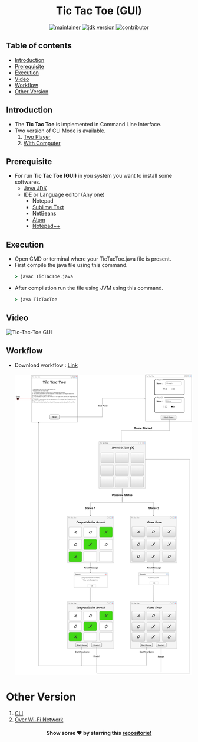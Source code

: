 <h1 align="center">Tic Tac Toe (GUI)</h1>

<p align="center">
	<a href="https://github.com/urvesh254" title="profile">
	<img src="https://img.shields.io/badge/maintainer-urvesh254-blue" alt="maintainer">
	</a>
	<a href="https://www.oracle.com/in/java/technologies/javase-downloads.html" title="JDK Download">
		<img src="https://img.shields.io/badge/JDK-%3E%3D%20v8-blue" alt="jdk version">
	</a>
	<img src="https://img.shields.io/badge/contributor-welcome-brightgreen" alt="contributor">
</p>


## Table of contents
* [Introduction](#introduction)
* [Prerequisite](#prerequisite)
* [Execution](#execution)
* [Video](#video)
* [Workflow](#workflow)
* [Other Version](#other-version)

## Introduction

- The **Tic Tac Toe** is implemented in Command Line Interface.
- Two version of CLI Mode is available.
	1. [Two Player](https://github.com/urvesh254/Tic-Tac-Toe/tree/main/CLI/Two%20Player "Two Player")
	2. [With Computer](https://github.com/urvesh254/Tic-Tac-Toe/tree/main/CLI/With%20Computer "With Computer")

## Prerequisite 
-   For run **Tic Tac Toe (GUI)** in you system you want to install some softwares.
	 - [Java JDK ](https://www.oracle.com/in/java/technologies/javase-downloads.html "Java JDK") 	
	 - IDE or Language editor (Any one)
	 	 - Notepad
		 - [Sublime Text](https://www.sublimetext.com/ "Sublime Text") 
		 - [NetBeans](https://netbeans.org/ "NetBeans IDE")
		 - [Atom](https://atom.io/ "Atom")
		 - [Notepad++](https://notepad-plus-plus.org/downloads/ "Notepad++")

## Execution
- Open CMD or terminal where your TicTacToe.java file is present.
- First compile the java file using this command.
	```cmd
	> javac TicTacToe.java
	```
- After compilation run the file using JVM using this command.
	```cmd
	> java TicTacToe
	```

## Video
![Tic-Tac-Toe GUI](https://user-images.githubusercontent.com/55116730/107873373-218fde00-6ed8-11eb-9ff4-90d3e2de2f9a.gif "Tic-Tac-Toe GUI")

## Workflow
- Download workflow : [Link](https://github.com/urvesh254/Tic-Tac-Toe/blob/main/GUI/assets/TicTacToe%20Wireframe.png "Wireflow Link")</br></br>
	<a href="https://github.com/urvesh254/Tic-Tac-Toe/blob/main/GUI/assets/TicTacToe%20Wireframe.png" alt="Tic Tac Toe Workflow" title="Tic Tac Toe Workflow">	<img src="https://github.com/urvesh254/Tic-Tac-Toe/blob/main/GUI/assets/TicTacToe%20Wireframe.png" alt="Tic Tac Toe Workflow" title="Tic Tac Toe Workflow" width=500px></a>

# Other Version
1. [CLI](https://github.com/urvesh254/Tic-Tac-Toe/tree/main/CLI "CLI Version")
2. [Over Wi-Fi Network](# "This version is under planning.")

<p align="center">
	<h4 align="center">Show some ❤️ by starring this <a href="#">repositorie!</a></h4>
</p>
